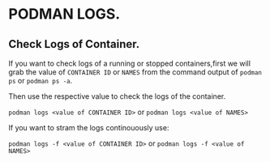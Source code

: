 # PODMAN LOGS.


## Check Logs of Container.
If you want to check logs of a running or stopped containers,first we will grab the value of `CONTAINER ID` or `NAMES` from the command output of `podman ps` or `podman ps -a`.

Then use the respective value to check the logs of the container.

`podman logs <value of CONTAINER ID>` or `podman logs <value of NAMES>` 

If you want to stram the logs continouously use:

`podman logs -f <value of CONTAINER ID>` or `podman logs -f <value of NAMES>` 

